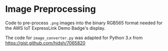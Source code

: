 # Image Preprocessing
Code to pre-process `.png` images into the binary RGB565 format needed for the AWS IoT ExpressLink Demo Badge's display.

The code for `image_converter.py` was adapted for Python 3.x from https://gist.github.com/hidsh/7065820